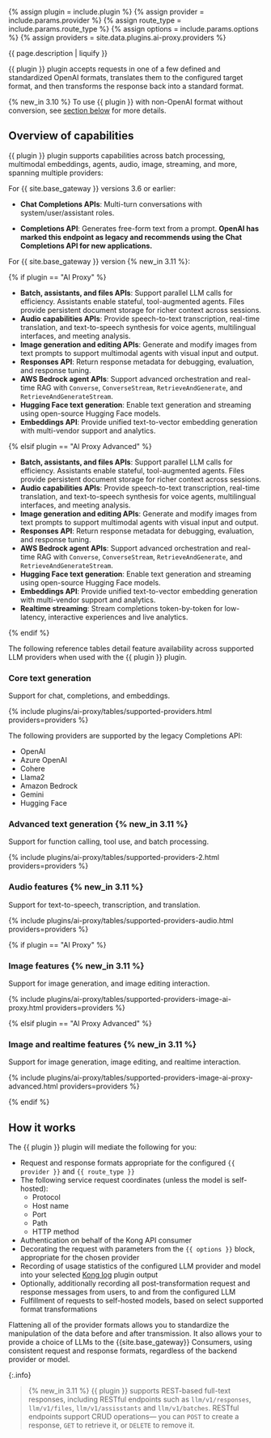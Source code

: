 {% assign plugin = include.plugin %}
{% assign provider = include.params.provider %}
{% assign route_type = include.params.route_type %}
{% assign options = include.params.options %}
{% assign providers = site.data.plugins.ai-proxy.providers %}

{{ page.description | liquify }}

{{ plugin }} plugin accepts requests in one of a few defined and standardized OpenAI formats, translates them to the configured target format, and then transforms the response back into a standard format.

{% new_in 3.10 %} To use {{ plugin }} with non-OpenAI format without conversion, see [section below](./#supported-native-llm-formats) for more details.

## Overview of capabilities

{{ plugin }} plugin supports capabilities across batch processing, multimodal embeddings, agents, audio, image, streaming, and more, spanning multiple providers:

For {{ site.base_gateway }} versions 3.6 or earlier:

* **Chat Completions APIs**: Multi-turn conversations with system/user/assistant roles.

* **Completions API**: Generates free-form text from a prompt. **OpenAI has marked this endpoint as legacy and recommends using the Chat Completions API for new applications.**

For {{ site.base_gateway }} version {% new_in 3.11 %}:

{% if plugin == "AI Proxy" %}

* **Batch, assistants, and files APIs**: Support parallel LLM calls for efficiency. Assistants enable stateful, tool-augmented agents. Files provide persistent document storage for richer context across sessions.
* **Audio capabilities APIs**: Provide speech-to-text transcription, real-time translation, and text-to-speech synthesis for voice agents, multilingual interfaces, and meeting analysis.
* **Image generation and editing APIs**: Generate and modify images from text prompts to support multimodal agents with visual input and output.
* **Responses API**: Return response metadata for debugging, evaluation, and response tuning.
* **AWS Bedrock agent APIs**: Support advanced orchestration and real-time RAG with `Converse`, `ConverseStream`, `RetrieveAndGenerate`, and `RetrieveAndGenerateStream`.
* **Hugging Face text generation**: Enable text generation and streaming using open-source Hugging Face models.
* **Embeddings API**: Provide unified text-to-vector embedding generation with multi-vendor support and analytics.

{% elsif plugin == "AI Proxy Advanced" %}

* **Batch, assistants, and files APIs**: Support parallel LLM calls for efficiency. Assistants enable stateful, tool-augmented agents. Files provide persistent document storage for richer context across sessions.
* **Audio capabilities APIs**: Provide speech-to-text transcription, real-time translation, and text-to-speech synthesis for voice agents, multilingual interfaces, and meeting analysis.
* **Image generation and editing APIs**: Generate and modify images from text prompts to support multimodal agents with visual input and output.
* **Responses API**: Return response metadata for debugging, evaluation, and response tuning.
* **AWS Bedrock agent APIs**: Support advanced orchestration and real-time RAG with `Converse`, `ConverseStream`, `RetrieveAndGenerate`, and `RetrieveAndGenerateStream`.
* **Hugging Face text generation**: Enable text generation and streaming using open-source Hugging Face models.
* **Embeddings API**: Provide unified text-to-vector embedding generation with multi-vendor support and analytics.
* **Realtime streaming**: Stream completions token-by-token for low-latency, interactive experiences and live analytics.

{% endif %}

The following reference tables detail feature availability across supported LLM providers when used with the {{ plugin }} plugin.

### Core text generation

Support for chat, completions, and embeddings.

{% include plugins/ai-proxy/tables/supported-providers.html providers=providers %}

The following providers are supported by the legacy Completions API:
* OpenAI
* Azure OpenAI
* Cohere
* Llama2
* Amazon Bedrock
* Gemini
* Hugging Face

### Advanced text generation {% new_in 3.11 %}

Support for function calling, tool use, and batch processing.

{% include plugins/ai-proxy/tables/supported-providers-2.html providers=providers %}

### Audio features {% new_in 3.11 %}

Support for text-to-speech, transcription, and translation.

{% include plugins/ai-proxy/tables/supported-providers-audio.html providers=providers %}

{% if plugin == "AI Proxy" %}

### Image features {% new_in 3.11 %}

Support for image generation, and image editing interaction.

{% include plugins/ai-proxy/tables/supported-providers-image-ai-proxy.html providers=providers %}

{% elsif plugin == "AI Proxy Advanced" %}

### Image and realtime features {% new_in 3.11 %}

Support for image generation, image editing, and realtime interaction.

{% include plugins/ai-proxy/tables/supported-providers-image-ai-proxy-advanced.html providers=providers %}

{% endif %}


## How it works

The {{ plugin }} plugin will mediate the following for you:

* Request and response formats appropriate for the configured `{{ provider }}` and `{{ route_type }}`
* The following service request coordinates (unless the model is self-hosted):
  * Protocol
  * Host name
  * Port
  * Path
  * HTTP method
* Authentication on behalf of the Kong API consumer
* Decorating the request with parameters from the `{{ options }}` block, appropriate for the chosen provider
* Recording of usage statistics of the configured LLM provider and model into your selected [Kong log](/plugins/?category=logging) plugin output
* Optionally, additionally recording all post-transformation request and response messages from users, to and from the configured LLM
* Fulfillment of requests to self-hosted models, based on select supported format transformations

Flattening all of the provider formats allows you to standardize the manipulation of the data before and after transmission. It also allows your to provide a choice of LLMs to the {{site.base_gateway}} Consumers, using consistent request and response formats, regardless of the backend provider or model.

{:.info}
> {% new_in 3.11 %} {{ plugin }} supports REST-based full-text responses, including RESTful endpoints such as `llm/v1/responses`, `llm/v1/files`, `llm/v1/assisstants` and `llm/v1/batches`. RESTful endpoints support CRUD operations— you can `POST` to create a response, `GET` to retrieve it, or `DELETE` to remove it.

